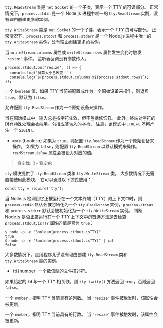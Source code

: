 <!-- YAML
added: v0.5.8
-->

`tty.ReadStream` 类是 `net.Socket` 的一个子类，表示一个 TTY 的可读部分。
正常情况下，`process.stdin` 是一个 Node.js 进程中唯一的 `tty.ReadStream` 实例，没有理由创建更多的实例。


<!-- YAML
added: v0.5.8
-->

`tty.WriteStream` 类是 `net.Socket` 的一个子类，表示一个 TTY 的可写部分。
正常情况下，`process.stdout` 和 `process.stderr` 是一个 Node.js 进程中唯一的 `tty.WriteStream` 实例，没有理由创建更多的实例。


<!-- YAML
added: v0.7.7
-->

当 `writeStream.columns` 属性或 `writeStream.rows` 属性发生变化时触发 `'resize'` 事件。
监听器回调没有参数传入。

	
    process.stdout.on('resize', () => {
      console.log('屏幕大小已改变！');
      console.log(`${process.stdout.columns}x${process.stdout.rows}`);
    });
	


<!-- YAML
added: v0.7.7
-->

一个 `boolean` 值，如果 TTY 当前被配置成作为一个原始设备来操作，则返回 `true`。
默认为 `false`。


<!-- YAML
added: v0.7.7
-->

允许配置 `tty.ReadStream` 作为一个原始设备来操作。

当在原始模式中，输入总是按字符生效，但不包括修饰符。
此外，终端对字符的所有特殊处理会被禁用，包括应答输入的字符。
注意，该模式中 `CTRL`+`C` 不再产生一个 `SIGINT`。

* `mode` {boolean} 如果为 `true`，则配置 `tty.ReadStream` 作为一个原始设备来操作。
  如果为 `false`，则配置 `tty.ReadStream` 以默认模式来操作。
  `readStream.isRaw` 属性会被设为对应的值。



> 稳定性: 2 - 稳定的

`tty` 模块提供了 `tty.ReadStream` 类和 `tty.WriteStream` 类。
大多数情况下无需直接使用此模块。
它可以通过以下方式使用：

	
    const tty = require('tty');
	

当 Node.js 检测到它正被运行在一个文本终端（TTY）的上下文中时，则 `process.stdin` 默认会被初始化为一个 `tty.ReadStream` 实例，`process.stdout` 和 `process.stderr` 默认会被初始化为一个 `tty.WriteStream` 实例。
判断 Node.js 是否正被运行在一个 TTY 上下文中的首选方法是去检查 `process.stdout.isTTY` 属性的值是否为 `true`：


	
    $ node -p -e "Boolean(process.stdout.isTTY)"
    true
    $ node -p -e "Boolean(process.stdout.isTTY)" | cat
    false
	

大多数情况下，应用程序几乎没有理由创建 `tty.ReadStream` 类和 `tty.WriteStream` 类的实例。


<!-- YAML
added: v0.5.8
-->

* `fd` {number} 一个数值型的文件描述符。

如果给定的 `fd` 与一个 TTY 相关联，则 `tty.isatty()` 方法返回 `true`，否则返回 `false`。


<!-- YAML
added: v0.7.7
-->

一个 `number`，指明 TTY 当前具有的列数。
当 `'resize'` 事件被触发时，该属性会被更新。


<!-- YAML
added: v0.7.7
-->

一个 `number`，指明 TTY 当前具有的行数。
当 `'resize'` 事件被触发时，该属性会被更新。


